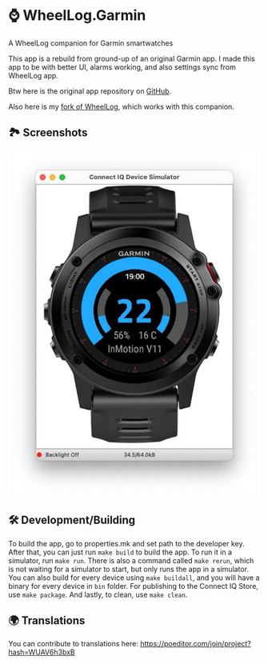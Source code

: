 # ⌚️ WheelLog.Garmin 

A WheelLog companion for Garmin smartwatches

This app is a rebuild from ground-up of an original Garmin app. I made this app to be with better UI, alarms working, and also settings sync from WheelLog app.

Btw here is the original app repository on [GitHub](https://github.com/marccardinal/WheelLog-Garmin-ConnectIQ).

Also here is my [fork of WheelLog](https://github.com/GGorAA/WheelLog.Android), which works with this companion.

## 🏞 Screenshots
![screenshot 1](https://raw.githubusercontent.com/GGorAA/WheelLog.Garmin/master/screenshots/screenshot%201.jpg)

## 🛠 Development/Building

To build the app, go to properties.mk and set path to the developer key. After that, you can just run `make build` to build the app. To run it in a simulator, run `make run`. There is also a command called `make rerun`, which is not waiting for a simulator to start, but only runs the app in a simulator. You can also build for every device using `make buildall`, and you will have a binary for every device in `bin` folder. For publishing to the Connect IQ Store, use `make package`. And lastly, to clean, use `make clean`.

## 🌍 Translations

You can contribute to translations here: https://poeditor.com/join/project?hash=WUAV6h3bxB

